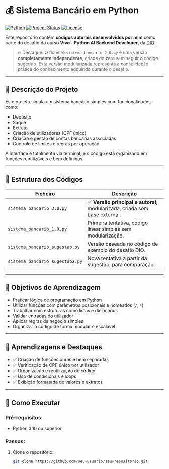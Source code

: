 # 💰 Sistema Bancário em Python

[![Python](https://img.shields.io/badge/Python-3.10+-blue?logo=python)](https://www.python.org/)
[![Project Status](https://img.shields.io/badge/status-em%20desenvolvimento-yellow)]()
[![License](https://img.shields.io/badge/license-MIT-green.svg)]()

Este repositório contém **códigos autorais desenvolvidos por mim** como parte do desafio do curso **Vivo - Python AI Backend Developer**, da [DIO](https://www.dio.me/).

> 🔥 Destaque: O ficheiro `sistema_bancario_2.0.py` é uma versão **completamente independente**, criada do zero sem seguir o código sugerido. Esta versão modularizada representa a consolidação prática do conhecimento adquirido durante o desafio.

---

## 📌 Descrição do Projeto

Este projeto simula um sistema bancário simples com funcionalidades como:

- Depósito
- Saque
- Extrato
- Criação de utilizadores (CPF único)
- Criação e gestão de contas bancárias associadas
- Controlo de limites e regras por operação

A interface é totalmente via terminal, e o código está organizado em funções reutilizáveis e bem definidas.

---

## 🧱 Estrutura dos Códigos

| Ficheiro                          | Descrição                                                                 |
|----------------------------------|---------------------------------------------------------------------------|
| `sistema_bancario_2.0.py`        | ✅ **Versão principal e autoral**, modularizada, criada sem base externa. |
| `sistema_bancario_1.0.py`        | Primeira tentativa, código linear simples sem modularização.              |
| `sistema_bancario_sugestao.py`   | Versão baseada no código de exemplo do desafio DIO.                       |
| `sistema_bancario_sugestao2.py`  | Nova tentativa a partir da sugestão, para comparação.                     |

---

## 🎯 Objetivos de Aprendizagem

- Praticar lógica de programação em Python
- Utilizar funções com parâmetros posicionais e nomeados (`/`, `*`)
- Trabalhar com estruturas como listas e dicionários
- Validar entradas do utilizador
- Aplicar regras de negócio simples
- Organizar o código de forma modular e escalável

---

## 🧠 Aprendizagens e Destaques

- ✅ Criação de funções puras e bem separadas
- ✅ Verificação de CPF único por utilizador
- ✅ Organização e reutilização do código
- ✅ Uso de condicionais e loops
- ✅ Exibição formatada de valores e extratos

---

## 🚀 Como Executar

### Pré-requisitos:
- Python 3.10 ou superior

### Passos:

1. Clone o repositório:
   ```bash
   git clone https://github.com/seu-usuario/seu-repositorio.git
